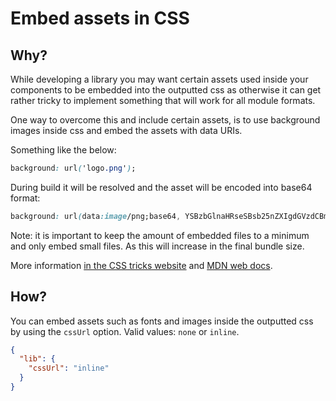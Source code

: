 # Embed assets in CSS

## Why?

While developing a library you may want certain assets used inside your components to be embedded into the outputted css as otherwise it can get rather tricky to implement something that will work for all module formats.

One way to overcome this and include certain assets, is to use background images inside css and embed the assets with data URIs.

Something like the below:

```css
background: url('logo.png');
```

During build it will be resolved and the asset will be encoded into base64 format:

```css
background: url(data:image/png;base64, YSBzbGlnaHRseSBsb25nZXIgdGVzdCBmb3IgdGV2ZXIK);
```

Note: it is important to keep the amount of embedded files to a minimum and only embed small files. As this will increase in the final bundle size.

More information [in the CSS tricks website](https://css-tricks.com/data-uris) and [MDN web docs](https://developer.mozilla.org/en-US/docs/Web/HTTP/Basics_of_HTTP/Data_URIs).

## How?

You can embed assets such as fonts and images inside the outputted css by using the `cssUrl` option.
Valid values: `none` or `inline`.

```json
{
  "lib": {
    "cssUrl": "inline"
  }
}
```
